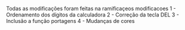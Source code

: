 Todas as modificações foram feitas na ramificaçeos modificacoes
 1 -  Ordenamento dos dígitos da calculadora
 2 -  Correção da tecla DEL
 3 -  Inclusão a função portagens
 4 -  Mudanças de cores
 
